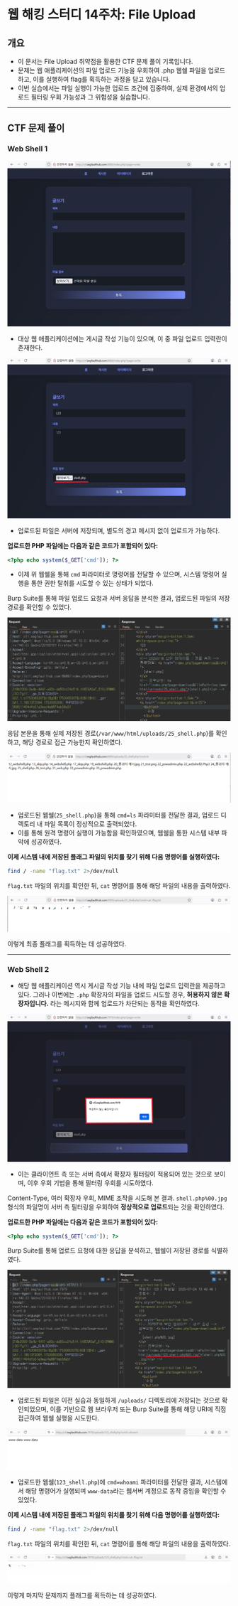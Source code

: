 # 웹 해킹 스터디 14주차: File Upload 

## 개요

- 이 문서는 File Upload 취약점을 활용한 CTF 문제 풀이 기록입니다.
- 문제는 웹 애플리케이션의 파일 업로드 기능을 우회하여 .php 웹쉘 파일을 업로드하고, 이를 실행하여 flag를 획득하는 과정을 담고 있습니다.
- 이번 실습에서는 파일 실행이 가능한 업로드 조건에 집중하여, 실제 환경에서의 업로드 필터링 우회 가능성과 그 위험성을 실습합니다.

---

## CTF 문제 풀이

### Web Shell 1

![파일 업로드](./screenshots/web_shell1_create.png)

- 대상 웹 애플리케이션에는 게시글 작성 기능이 있으며, 이 중 파일 업로드 입력란이 존재한다.

![파일 업로드 완료](./screenshots/web_shell1_php.png)

- 업로드된 파일은 서버에 저장되며, 별도의 경고 메시지 없이 업로드가 가능하다.

**업로드한 PHP 파일에는 다음과 같은 코드가 포함되어 있다:**

```php
<?php echo system($_GET['cmd']); ?>
```

- 이제 위 웹쉘을 통해 `cmd` 파라미터로 명령어를 전달할 수 있으며, 시스템 명령어 실행을 통한 권한 탈취를 시도할 수 있는 상태가 되었다.

Burp Suite를 통해 파일 업로드 요청과 서버 응답을 분석한 결과, 업로드된 파일의 저장 경로를 확인할 수 있었다.

![파일 경로 확인](./screenshots/web_shell1_path.png)

응답 본문을 통해 실제 저장된 경로(`/var/www/html/uploads/25_shell.php`)를 확인하고, 해당 경로로 접근 가능한지 확인하였다.

![웹 쉘 실행 완료](./screenshots/web_shell1_success.png)

- 업로드된 웹쉘(`25_shell.php`)을 통해 `cmd=ls` 파라미터를 전달한 결과, 업로드 디렉토리 내 파일 목록이 정상적으로 출력되었다.
- 이를 통해 원격 명령어 실행이 가능함을 확인하였으며, 웹쉘을 통한 시스템 내부 파악에 성공하였다.

**이제 시스템 내에 저장된 플래그 파일의 위치를 찾기 위해 다음 명령어를 실행하였다:**

```bash
find / -name "flag.txt" 2>/dev/null
```

`flag.txt` 파일의 위치를 확인한 뒤, `cat` 명령어를 통해 해당 파일의 내용을 출력하였다. 

![플래그 획득](./screenshots/web_shell1_flag.png)

이렇게 최종 플래그를 획득하는 데 성공하였다.

---

### Web Shell 2

- 해당 웹 애플리케이션 역시 게시글 작성 기능 내에 파일 업로드 입력란을 제공하고 있다.
그러나 이번에는 `.php` 확장자의 파일을 업로드 시도할 경우, **허용하지 않은 확장자입니다.** 라는 메시지와 함께 업로드가 차단되는 동작을 확인하였다.

![파일 업로드](./screenshots/web_shell2_create.png)

- 이는 클라이언트 측 또는 서버 측에서 확장자 필터링이 적용되어 있는 것으로 보이며, 이후 우회 기법을 통해 필터링 우회를 시도하였다.

Content-Type, 여러 확장자 우회, MIME 조작을 시도해 본 결과. 
`shell.php%00.jpg` 형식의 파일명이 서버 측 필터링을 우회하여 **정상적으로 업로드**되는 것을 확인하였다.

**업로드한 PHP 파일에는 다음과 같은 코드가 포함되어 있다:**

```php
<?php echo system($_GET['cmd']); ?>
```

Burp Suite를 통해 업로드 요청에 대한 응답을 분석하고, 웹쉘이 저장된 경로를 식별하였다.

![파일 경로 확인](./screenshots/web_shell2_path.png)

- 업로드된 파일은 이전 실습과 동일하게 `/uploads/` 디렉토리에 저장되는 것으로 확인되었으며, 이를 기반으로 웹 브라우저 또는 Burp Suite를 통해 해당 URI에 직접 접근하여 웹쉘 실행을 시도한다.

![웹 쉘 실행 완료](./screenshots/web_shell2_success.png)

- 업로드한 웹쉘(`123_shell.php`)에 `cmd=whoami` 파라미터를 전달한 결과, 시스템에서 해당 명령어가 실행되며 `www-data`라는 웹서버 계정으로 동작 중임을 확인할 수 있었다.

**이제 시스템 내에 저장된 플래그 파일의 위치를 찾기 위해 다음 명령어를 실행하였다:**

```bash
find / -name "flag.txt" 2>/dev/null
```

`flag.txt` 파일의 위치를 확인한 뒤, `cat` 명령어를 통해 해당 파일의 내용을 출력하였다. 

![플래그 획득](./screenshots/web_shell2_flag.png)

이렇게 마지막 문제까지 플래그를 획득하는 데 성공하였다.


